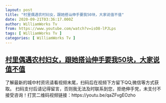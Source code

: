 ```yaml
---
layout: post
title: "村里偶遇农村妇女，跟她搭讪伸手要我50块，大家说值不值"
date: 2020-09-21T03:36:17.000Z
author: WilliamWorks Tv
from: https://www.youtube.com/watch?v=isO8-lPJLps
tags: [ WilliamWorks Tv ]
categories: [ WilliamWorks Tv ]
---
```

<!--1600659377000-->
[村里偶遇农村妇女，跟她搭讪伸手要我50块，大家说值不值](https://www.youtube.com/watch?v=isO8-lPJLps)
------

<div>
了解最新的城中村资讯请看视频末尾，扫码后在视频下方留下QQ,微信等方式获取。 扫码支付后请记得留言，否则我无法及时联系到您，拒绝伸手党，未支付不接受咨询！打赏二维码视频链接：https://youtu.be/qaZFvgEOzho
</div>
